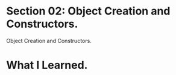# Section 02: Object Creation and Constructors.

Object Creation and Constructors.

# What I Learned.
